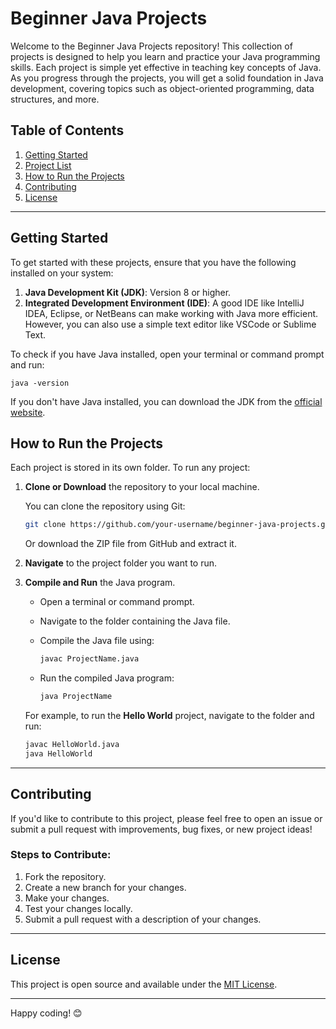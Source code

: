 # Beginner Java Projects

Welcome to the Beginner Java Projects repository! This collection of projects is designed to help you learn and practice your Java programming skills. Each project is simple yet effective in teaching key concepts of Java. As you progress through the projects, you will get a solid foundation in Java development, covering topics such as object-oriented programming, data structures, and more.

## Table of Contents

1. [Getting Started](#getting-started)
2. [Project List](#project-list)
3. [How to Run the Projects](#how-to-run-the-projects)
4. [Contributing](#contributing)
5. [License](#license)

---

## Getting Started

To get started with these projects, ensure that you have the following installed on your system:

1. **Java Development Kit (JDK)**: Version 8 or higher.
2. **Integrated Development Environment (IDE)**: A good IDE like IntelliJ IDEA, Eclipse, or NetBeans can make working with Java more efficient. However, you can also use a simple text editor like VSCode or Sublime Text.

To check if you have Java installed, open your terminal or command prompt and run:

```
java -version
```

If you don't have Java installed, you can download the JDK from the [official website](https://www.oracle.com/java/technologies/javase-downloads.html).


## How to Run the Projects

Each project is stored in its own folder. To run any project:

1. **Clone or Download** the repository to your local machine.
   
   You can clone the repository using Git:

   ```bash
   git clone https://github.com/your-username/beginner-java-projects.git
   ```

   Or download the ZIP file from GitHub and extract it.

2. **Navigate** to the project folder you want to run.

3. **Compile and Run** the Java program.

   - Open a terminal or command prompt.
   - Navigate to the folder containing the Java file.
   - Compile the Java file using:

     ```bash
     javac ProjectName.java
     ```

   - Run the compiled Java program:

     ```bash
     java ProjectName
     ```

   For example, to run the **Hello World** project, navigate to the folder and run:

   ```bash
   javac HelloWorld.java
   java HelloWorld
   ```

---

## Contributing

If you'd like to contribute to this project, please feel free to open an issue or submit a pull request with improvements, bug fixes, or new project ideas!

### Steps to Contribute:

1. Fork the repository.
2. Create a new branch for your changes.
3. Make your changes.
4. Test your changes locally.
5. Submit a pull request with a description of your changes.

---

## License

This project is open source and available under the [MIT License](LICENSE).

---

Happy coding! 😊
